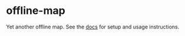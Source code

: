 # offline-map

Yet another offline map. See the [docs](docs/index.md) for setup and usage
instructions.
